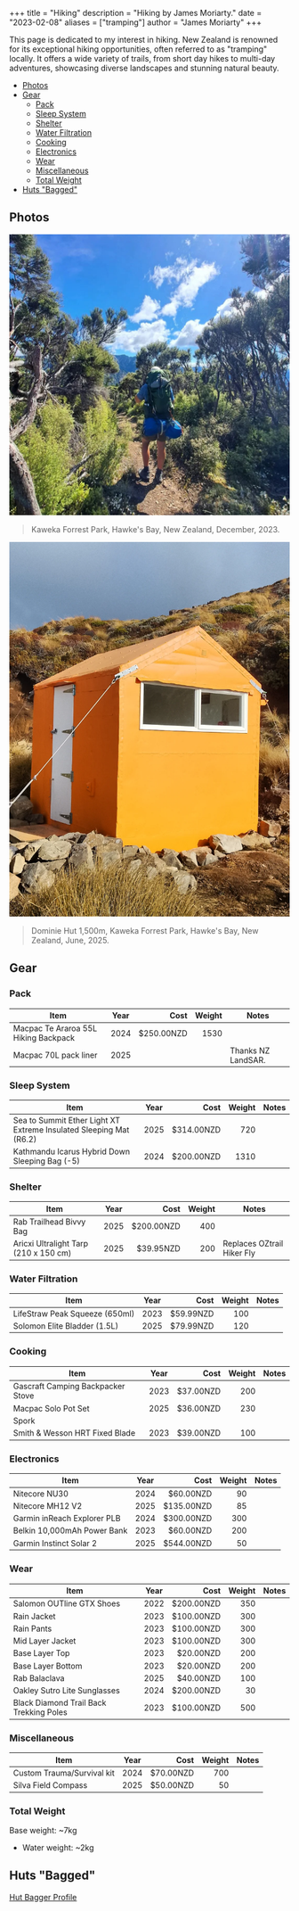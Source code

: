 +++
title = "Hiking"
description = "Hiking by James Moriarty."
date = "2023-02-08"
aliases = ["tramping"]
author = "James Moriarty"
+++

This page is dedicated to my interest in hiking. New Zealand is renowned for its exceptional hiking opportunities, often referred to as "tramping" locally. It offers a wide variety of trails, from short day hikes to multi-day adventures, showcasing diverse landscapes and stunning natural beauty. 

- [Photos](#photos)
- [Gear](#gear)
  - [Pack](#pack)
  - [Sleep System](#sleep-system)
  - [Shelter](#shelter)
  - [Water Filtration](#water-filtration)
  - [Cooking](#cooking)
  - [Electronics](#electronics)
  - [Wear](#wear)
  - [Miscellaneous](#miscellaneous)
  - [Total Weight](#total-weight)
- [Huts "Bagged"](#huts-bagged)

## Photos

[![Kaweka Forrest Park, Hawke's Bay, New Zealand, December, 2023](/images/hiking/hiking-kiwi-saddle-1.webp)](/images/hiking/hiking-kiwi-saddle-1.webp)
> Kaweka Forrest Park, Hawke's Bay, New Zealand, December, 2023.

[![Dominie Hut 1,500m, Kaweka Forrest Park, Hawke's Bay, New Zealand, June, 2025](/images/hiking/hiking-dominie-hut.png)](/images/hiking/hiking-dominie-hut.png)
> Dominie Hut 1,500m, Kaweka Forrest Park, Hawke's Bay, New Zealand, June, 2025.

## Gear

### Pack

| Item                                              | Year | Cost       | Weight | Notes |
| ------------------------------------------------- |:----:| ----------:| ------:| ----- |
| Macpac Te Araroa 55L Hiking Backpack              | 2024 | $250.00NZD | 1530   | |
| Macpac 70L pack liner                             | 2025 |            |        | Thanks NZ LandSAR. |

### Sleep System

| Item                                              | Year | Cost       | Weight | Notes |
| ------------------------------------------------- |:----:| ----------:| ------:| ----- |
| Sea to Summit Ether Light XT Extreme Insulated Sleeping Mat (R6.2) | 2025 |  $314.00NZD | 720    | |
| Kathmandu Icarus Hybrid Down Sleeping Bag (-5)    | 2024 | $200.00NZD | 1310   | |

### Shelter

| Item                                              | Year | Cost       | Weight | Notes |
| ------------------------------------------------- |:----:| ----------:| ------:| ----- |
| Rab Trailhead Bivvy Bag                           | 2025 | $200.00NZD | 400    | |
| Aricxi Ultralight Tarp (210 x 150 cm)             | 2025 |  $39.95NZD | 200    | Replaces OZtrail Hiker Fly |


### Water Filtration

| Item                                              | Year | Cost       | Weight | Notes |
| ------------------------------------------------- |:----:| ----------:| ------:| ----- |
| LifeStraw Peak Squeeze (650ml)                    | 2023 |  $59.99NZD | 100    | |
| Solomon Elite Bladder (1.5L)                      | 2025 |  $79.99NZD | 120    | |

### Cooking

| Item                                              | Year | Cost       | Weight | Notes |
| ------------------------------------------------- |:----:| ----------:| ------:| ----- |
| Gascraft Camping Backpacker Stove                 | 2023 |  $37.00NZD | 200    | |
| Macpac Solo Pot Set                               | 2025 |  $36.00NZD | 230    | |
| Spork                                             |      |            |        | |
| Smith & Wesson HRT Fixed Blade                    | 2023 |  $39.00NZD | 100    | |

### Electronics

| Item                                              | Year | Cost       | Weight | Notes |
| ------------------------------------------------- |:----:| ----------:| ------:| ----- |
| Nitecore NU30                                     | 2024 |  $60.00NZD |  90    | |
| Nitecore MH12 V2                                  | 2025 | $135.00NZD |  85    | |
| Garmin inReach Explorer PLB                       | 2024 | $300.00NZD | 300    | |
| Belkin 10,000mAh Power Bank                       | 2023 |  $60.00NZD | 200    | |
| Garmin Instinct Solar 2                           | 2025 | $544.00NZD |  50    | |

### Wear

| Item                                              | Year | Cost       | Weight | Notes |
| ------------------------------------------------- |:----:| ----------:| ------:| ----- |
| Salomon OUTline GTX Shoes                         | 2022 | $200.00NZD | 350    | |
| Rain Jacket                                       | 2023 | $100.00NZD | 300    | |
| Rain Pants                                        | 2023 | $100.00NZD | 300    | |
| Mid Layer Jacket                                  | 2023 | $100.00NZD | 300    | |
| Base Layer Top                                    | 2023 |  $20.00NZD | 200    | |
| Base Layer Bottom                                 | 2023 |  $20.00NZD | 200    | |
| Rab Balaclava                                     | 2025 |  $40.00NZD | 100    | |
| Oakley Sutro Lite Sunglasses                      | 2024 | $200.00NZD |  30    | |
| Black Diamond Trail Back Trekking Poles           | 2023 | $100.00NZD | 500    | |

### Miscellaneous

| Item                                              | Year | Cost       | Weight | Notes |
| ------------------------------------------------- |:----:| ----------:| ------:| ----- |
| Custom Trauma/Survival kit                        | 2024 |  $70.00NZD | 700    | |
| Silva Field Compass                               | 2025 |  $50.00NZD |  50    | |

### Total Weight

Base weight: ~7kg
+ Water weight: ~2kg

## Huts "Bagged"

[Hut Bagger Profile](https://hutbagger.co.nz/users/Moriarty)

